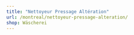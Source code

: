 ```yaml
---
title: "Nettoyeur Pressage Altération"
url: /montreal/nettoyeur-pressage-alteration/
shop: Wäscherei
---
```

